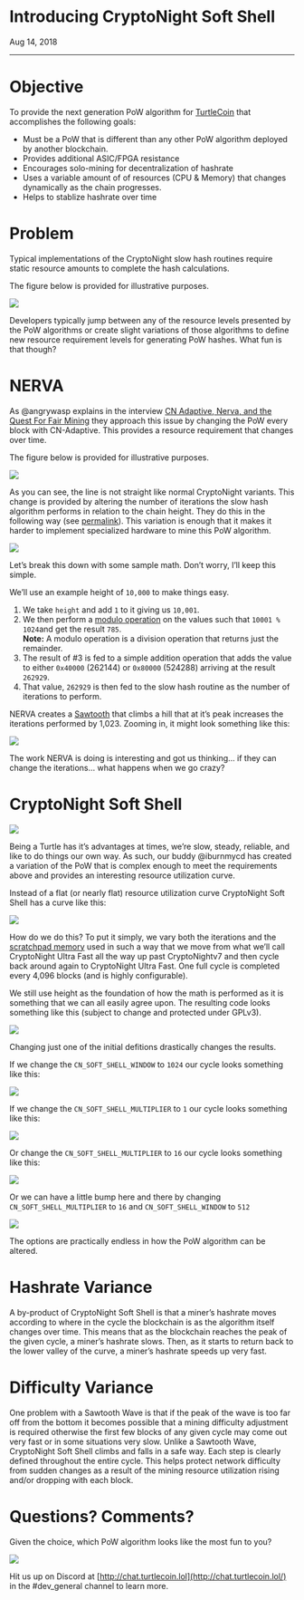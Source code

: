 # Introducing CryptoNight Soft Shell

Aug 14, 2018

---

# Objective

To provide the next generation PoW algorithm for [TurtleCoin](https://turtlecoin.lol/) that accomplishes the following goals:

* Must be a PoW that is different than any other PoW algorithm deployed by another blockchain.
* Provides additional ASIC/FPGA resistance
* Encourages solo-mining for decentralization of hashrate
* Uses a variable amount of of resources (CPU & Memory) that changes dynamically as the chain progresses.
* Helps to stablize hashrate over time

# Problem

Typical implementations of the CryptoNight slow hash routines require static resource amounts to complete the hash calculations.

The figure below is provided for illustrative purposes.

![](./images/0m79ILq_xVKRojKW3)

Developers typically jump between any of the resource levels presented by the PoW algorithms or create slight variations of those algorithms to define new resource requirement levels for generating PoW hashes. What fun is that though?

# NERVA

As @angrywasp explains in the interview [CN Adaptive, Nerva, and the Quest For Fair Mining](https://blog.turtlecoin.lol/archives/cn-adaptive-nerva-and-the-quest-for-fair-mining/) they approach this issue by changing the PoW every block with CN-Adaptive. This provides a resource requirement that changes over time.

The figure below is provided for illustrative purposes.

![](./images/0CsGyzGVLDrsd1cbw)

As you can see, the line is not straight like normal CryptoNight variants. This change is provided by altering the number of iterations the slow hash algorithm performs in relation to the chain height. They do this in the following way (see [permalink](https://github.com/blockchain-research-foundation/nerva/blob/27527fc212f8cc70ceeb2310a1630aee45883cb7/src/cryptonote_basic/cryptonote_format_utils.cpp#L892)). This variation is enough that it makes it harder to implement specialized hardware to mine this PoW algorithm.

![](./images/0NhisWgYTMm9VN4ZY)

Let’s break this down with some sample math. Don’t worry, I’ll keep this simple.

We’ll use an example height of `10,000` to make things easy.

1. We take `height` and add `1` to it giving us `10,001`.
2. We then perform a [modulo operation](https://en.wikipedia.org/wiki/Modulo_operation) on the values such that `10001 % 1024`and get the result `785`.  
**Note:** A modulo operation is a division operation that returns just the remainder.
3. The result of #3 is fed to a simple addition operation that adds the value to either `0x40000` (262144) or `0x80000` (524288) arriving at the result `262929`.
4. That value, `262929` is then fed to the slow hash routine as the number of iterations to perform.

NERVA creates a [Sawtooth](https://en.wikipedia.org/wiki/Sawtooth_wave) that climbs a hill that at it’s peak increases the iterations performed by 1,023\. Zooming in, it might look something like this:

![](./images/0QzO4ri8pb-saN4rW)

The work NERVA is doing is interesting and got us thinking… if they can change the iterations… what happens when we go crazy?

# CryptoNight Soft Shell

![](./images/0u3c3AOOzcsVNkK6y)

Being a Turtle has it’s advantages at times, we’re slow, steady, reliable, and like to do things our own way. As such, our buddy @iburnmycd has created a variation of the PoW that is complex enough to meet the requirements above and provides an interesting resource utilization curve.

Instead of a flat (or nearly flat) resource utilization curve CryptoNight Soft Shell has a curve like this:

![](./images/0odPx5efib9ruymjc)

How do we do this? To put it simply, we vary both the iterations and the [scratchpad memory](https://en.wikipedia.org/wiki/Scratchpad_memory) used in such a way that we move from what we’ll call CryptoNight Ultra Fast all the way up past CryptoNightv7 and then cycle back around again to CryptoNight Ultra Fast. One full cycle is completed every 4,096 blocks (and is highly configurable).

We still use height as the foundation of how the math is performed as it is something that we can all easily agree upon. The resulting code looks something like this (subject to change and protected under GPLv3).

![](./images/00oCb9MnNmpbV42FZ)

Changing just one of the initial defitions drastically changes the results.

If we change the `CN_SOFT_SHELL_WINDOW` to `1024` our cycle looks something like this:

![](./images/0npYim4EFgoXQBVaC)

If we change the `CN_SOFT_SHELL_MULTIPLIER` to `1` our cycle looks something like this:

![](./images/0mihsFjvgZIGxSUfd)

Or change the `CN_SOFT_SHELL_MULTIPLIER` to `16` our cycle looks something like this:

![](./images/0myTX9xfaUTQW_Jc9)

Or we can have a little bump here and there by changing `CN_SOFT_SHELL_MULTIPLIER` to `16` and `CN_SOFT_SHELL_WINDOW` to `512`

![](./images/089j2GMf1dnfs6sYl)

The options are practically endless in how the PoW algorithm can be altered.

# Hashrate Variance

A by-product of CryptoNight Soft Shell is that a miner’s hashrate moves according to where in the cycle the blockchain is as the algorithm itself changes over time. This means that as the blockchain reaches the peak of the given cycle, a miner’s hashrate slows. Then, as it starts to return back to the lower valley of the curve, a miner’s hashrate speeds up very fast.

# Difficulty Variance

One problem with a Sawtooth Wave is that if the peak of the wave is too far off from the bottom it becomes possible that a mining difficulty adjustment is required otherwise the first few blocks of any given cycle may come out very fast or in some situations very slow. Unlike a Sawtooth Wave, CryptoNight Soft Shell climbs and falls in a safe way. Each step is clearly defined throughout the entire cycle. This helps protect network difficulty from sudden changes as a result of the mining resource utilization rising and/or dropping with each block.

# Questions? Comments?

Given the choice, which PoW algorithm looks like the most fun to you?

![](./images/0XzZp5lw7Z5YM5fj4)

Hit us up on Discord at [http://chat.turtlecoin.lol](http://chat.turtlecoin.lol/) in the #dev\_general channel to learn more.
